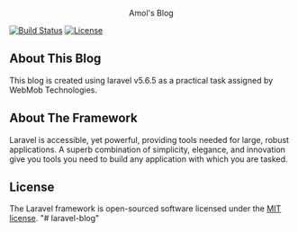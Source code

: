 <p align="center">
<p align="center">Amol's Blog </p>
<a href="https://travis-ci.org/laravel/framework"><img src="https://travis-ci.org/laravel/framework.svg" alt="Build Status"></a>
<a href="https://packagist.org/packages/laravel/framework"><img src="https://poser.pugx.org/laravel/framework/license.svg" alt="License"></a>
</p>

## About This Blog

This blog is created using laravel v5.6.5 as a practical task assigned by WebMob Technologies.

## About The Framework

Laravel is accessible, yet powerful, providing tools needed for large, robust applications. A superb combination of simplicity, elegance, and innovation give you tools you need to build any application with which you are tasked.



## License

The Laravel framework is open-sourced software licensed under the [MIT license](http://opensource.org/licenses/MIT).
"# laravel-blog" 
